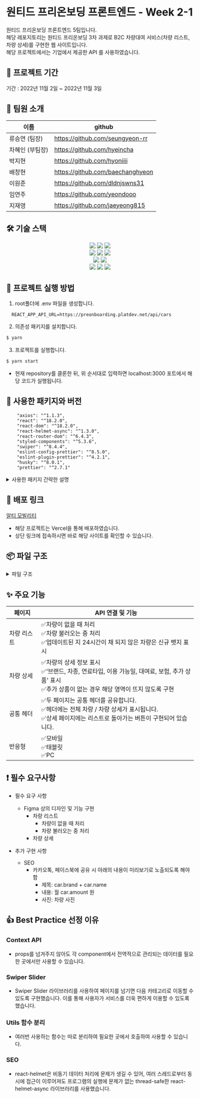 # 원티드 프리온보딩 프론트엔드 - Week 2-1

원티드 프리온보딩 프론트엔드 5팀입니다.<br>
해당 레포지토리는 원티드 프리온보딩 3차 과제로 B2C 차량대여 서비스(차량 리스트, 차량 상세)를 구현한 웹 사이트입니다.<br>
해당 프로젝트에서는 기업에서 제공한 API 를 사용하였습니다.

## 📅 프로젝트 기간

기간 : 2022년 11월 2일 ~ 2022년 11월 3일

## 👥 팀원 소개

| 이름        | github                           |
| --------------- |  -------------------------------- |
| 류승연 (팀장)   | https://github.com/seungyeon-rr  |
| 차혜인 (부팀장) | https://github.com/hyeincha      |
| 박지현          | https://github.com/hyoniiii      |
| 배창현          | https://github.com/baechanghyeon |
| 이원준          | https://github.com/dldnjswns31   |
| 임연주          | https://github.com/yeondooo      |
| 지재영          | https://github.com/jaeyeong815   |


## 🛠 기술 스택

<div align=center> 
  <img src="https://img.shields.io/badge/html5-E34F26?style=for-the-badge&logo=html5&logoColor=white"> 
  <img src="https://img.shields.io/badge/css-1572B6?style=for-the-badge&logo=css3&logoColor=white"> 
  <img src="https://img.shields.io/badge/javascript-F7DF1E?style=for-the-badge&logo=javascript&logoColor=black"> 
  <br>

  <img src="https://img.shields.io/badge/react-61DAFB?style=for-the-badge&logo=react&logoColor=black"> 
  <img src="https://img.shields.io/badge/axios-5A29E4?style=for-the-badge&logo=axios&logoColor=white"> 
  <img src="https://img.shields.io/badge/styled_components-DB7093?style=for-the-badge&logo=styled-components&logoColor=white"> 
  <br>
  
  <img src="https://img.shields.io/badge/vs_code-007ACC?style=for-the-badge&logo=visualstudiocode&logoColor=white">
  <img src="https://img.shields.io/badge/react_router_dom-CA4245?style=for-the-badge&logo=reactrouter&logoColor=white">
  <br>
  
  <img src="https://img.shields.io/badge/github-181717?style=for-the-badge&logo=github&logoColor=white">
  <img src="https://img.shields.io/badge/git-F05032?style=for-the-badge&logo=git&logoColor=white">
  <img src="https://img.shields.io/badge/Swiper-6332F6?style=for-the-badge&logo=Swiper&logoColor=white"/>
  <br>
</div>


## 🏁 프로젝트 실행 방법

1. root폴더에 .env 파일을 생성합니다.
```
  REACT_APP_API_URL=https://preonboarding.platdev.net/api/cars
```
2. 의존성 패키지를 설치합니다.
```zsh
$ yarn
```
3. 프로젝트를 실행합니다.
```zsh
$ yarn start
```


- 현재 repository를 클론한 뒤, 위 순서대로 입력하면 localhost:3000 포트에서 해당 코드가 실행됩니다.

## 🔰 사용한 패키지와 버전

```
    "axios": "^1.1.3",
    "react": "^18.2.0",
    "react-dom": "^18.2.0",
    "react-helmet-async": "^1.3.0",
    "react-router-dom": "^6.4.3",
    "styled-components": "^5.3.6",
    "swiper": "^8.4.4",
    "eslint-config-prettier": "^8.5.0",
    "eslint-plugin-prettier": "^4.2.1",
    "husky": "^8.0.1",
    "prettier": "^2.7.1"
```

<details>
<summary>사용한 패키지 간략한 설명</summary>
<div markdown="1">
- axios : 서버와 비동기 통신<br>
- styled-components : 스타일 적용<br>
- react-router-dom : 라우터 적용<br>
- eslint : 팀원간 코드 컨벤션 통일<br>
- prettier : 팀원간 코드 포맷 통일<br>
- husky : Git Hooks 적용<br>
- swiper : 메인페이지 슬라이드 구현<br>
- react-helmet-async : SEO 구현시 사용<br>
</div>
</details>

## 🔗 배포 링크

[알티 모빌리티](https://b2c-car-rent-jokh91p0s-dldnjswns31.vercel.app/)

- 해당 프로젝트는 Vercel을 통해 배포하였습니다.
- 상단 링크에 접속하시면 바로 해당 사이트를 확인할 수 있습니다.

## 📦 파일 구조

<details>
<summary>파일 구조</summary>
<div markdown="1">

```
📦src
 ┣ 📂apis
 ┃ ┗ 📜apis.js
 ┣ 📂assets
 ┃ ┗ 📜BackIcon.jsx
 ┣ 📂components
 ┃ ┣ 📂Detail                   // 상세 페이지 차량 정보 컴포넌트
 ┃ ┃ ┣ 📜CarDetail.jsx
 ┃ ┃ ┣ 📜ListContent.jsx
 ┃ ┃ ┣ 📜ListHeader.jsx
 ┃ ┃ ┗ 📜MetaTag.jsx
 ┃ ┣ 📂Main
 ┃ ┃ ┣ 📂Cards                  // 메인 페이지 차량 리스트 컴포넌트
 ┃ ┃ ┃ ┣ 📜CardItem.jsx
 ┃ ┃ ┃ ┣ 📜CardList.jsx 
 ┃ ┃ ┃ ┣ 📜CardSlide.jsx 
 ┃ ┃ ┃ ┗ 📜NewItemTag.jsx
 ┃ ┃ ┗ 📂Category               // 메인 페이지 카테고리 컴포넌트 (nav)
 ┃ ┃ ┃ ┣ 📜Category.jsx
 ┃ ┃ ┃ ┣ 📜CategoryFilter.jsx
 ┃ ┃ ┃ ┗ 📜CategoryTag.jsx
 ┃ ┗ 📂common
 ┃ ┃ ┣ 📜Guide.jsx               // 차량이 없는 경우와 로딩중인 경우 안내문구
 ┃ ┃ ┗ 📜Header.jsx
 ┣ 📂context
 ┃ ┗ 📜CarContext.js             // Context API
 ┣ 📂pages
 ┃ ┣ 📜Detail.jsx
 ┃ ┗ 📜Main.jsx
 ┣ 📂styles
 ┃ ┣ 📜GlobalStyle.js
 ┃ ┗ 📜color.js
 ┣ 📂utils
 ┃ ┣ 📜axios.js
 ┃ ┣ 📜carAttribute.js            // 상수 데이터
 ┃ ┣ 📜comma.js                   // 3자리 숫자마다 콤마
 ┃ ┣ 📜conversionDate.js          // 날짜(월, 일, 요일) 치환하는 함수
 ┃ ┣ 📜getDateDiff.js             // 신규 뱃지 확인하는 함수
 ┃ ┗ 📜getKeyByValue.js           // 객체의 키와 값을 반환하는 함수
 ┣ 📜App.js
 ┣ 📜Router.jsx
 ┗ 📜index.js
 ```

</div>
</details>


## ✨ 주요 기능

| 페이지             | API 연결 및 기능                                                                                                                                                                                                                                                                                     |
| ------------------ | ---------------------------------------------------------------------------------------------------------------------------------------------------------------------------------------------------------------------------------------------------------------------------------------------------- |
| 차량 리스트 | ✅차량이 없을 때 처리<br> ✅차량 불러오는 중 처리<br> ✅업데이트된 지 24시간이 채 되지 않은 차량은 신규 뱃지 표시|
| 차량 상세        | ✅차량의 상세 정보 표시<br>✅‘브랜드, 차종, 연료타입, 이용 가능일, 대여료, 보험, 추가 상품' 표시<br>✅추가 상품이 없는 경우 해당 영역이 뜨지 않도록 구현<br>|
| 공통 헤더        | ✅두 페이지는 공통 헤더를 공유합니다.<br>✅헤더에는 전체 차량 / 차량 상세가 표시됩니다.<br> ✅상세 페이지에는 리스트로 돌아가는 버튼이 구현되어 있습니다.       |
| 반응형 | ✅모바일<br>✅태블릿 <br>✅PC |

## ❗️ 필수 요구사항

- 필수 요구 사항
    - Figma 상의 디자인 및 기능 구현
        - 차량 리스트
            - 차량이 없을 때 처리
            - 차량 불러오는 중 처리
        - 차량 상세
    
- 추가 구현 사항
    - SEO
        - 카카오톡, 페이스북에 공유 시 아래의 내용이 미리보기로 노출되도록 해야 함
            - 제목: car.brand + car.name
            - 내용: 월 car.amount 원
            - 사진: 차량 사진
  
## 👍 Best Practice 선정 이유

### Context API
- props를 넘겨주지 않아도 각 component에서 전역적으로 관리되는 데이터를 필요한 곳에서만 사용할 수 있습니다.

### Swiper Slider 
- Swiper Slider 라이브러리를 사용하여 페이지를 넘기면 다음 카테고리로 이동할 수 있도록 구현했습니다.
이를 통해 사용자가 서비스를 더욱 편하게 이용할 수 있도록 했습니다.

### Utils 함수 분리
- 여러번 사용하는 함수는 따로 분리하여 필요한 곳에서 호출하여 사용할 수 있습니다.

### SEO
- react-helmet은 비동기 데이터 처리에 문제가 생길 수 있어, 여러 스레드로부터 동시에 접근이 이루어져도 프로그램의 실행에 문제가 없는 thread-safe한 react-helmet-async 라이브러리를 사용했습니다.
